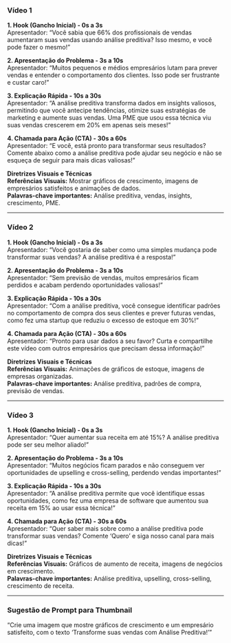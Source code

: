 ### Vídeo 1

**1. Hook (Gancho Inicial) - 0s a 3s**  
Apresentador: “Você sabia que 66% dos profissionais de vendas aumentaram suas vendas usando análise preditiva? Isso mesmo, e você pode fazer o mesmo!”

**2. Apresentação do Problema - 3s a 10s**  
Apresentador: “Muitos pequenos e médios empresários lutam para prever vendas e entender o comportamento dos clientes. Isso pode ser frustrante e custar caro!”

**3. Explicação Rápida - 10s a 30s**  
Apresentador: “A análise preditiva transforma dados em insights valiosos, permitindo que você antecipe tendências, otimize suas estratégias de marketing e aumente suas vendas. Uma PME que usou essa técnica viu suas vendas crescerem em 20% em apenas seis meses!”

**4. Chamada para Ação (CTA) - 30s a 60s**  
Apresentador: “E você, está pronto para transformar seus resultados? Comente abaixo como a análise preditiva pode ajudar seu negócio e não se esqueça de seguir para mais dicas valiosas!”  

**Diretrizes Visuais e Técnicas**  
**Referências Visuais:** Mostrar gráficos de crescimento, imagens de empresários satisfeitos e animações de dados.  
**Palavras-chave importantes:** Análise preditiva, vendas, insights, crescimento, PME.

---

### Vídeo 2

**1. Hook (Gancho Inicial) - 0s a 3s**  
Apresentador: “Você gostaria de saber como uma simples mudança pode transformar suas vendas? A análise preditiva é a resposta!”

**2. Apresentação do Problema - 3s a 10s**  
Apresentador: “Sem previsão de vendas, muitos empresários ficam perdidos e acabam perdendo oportunidades valiosas!”

**3. Explicação Rápida - 10s a 30s**  
Apresentador: “Com a análise preditiva, você consegue identificar padrões no comportamento de compra dos seus clientes e prever futuras vendas, como fez uma startup que reduziu o excesso de estoque em 30%!”

**4. Chamada para Ação (CTA) - 30s a 60s**  
Apresentador: “Pronto para usar dados a seu favor? Curta e compartilhe este vídeo com outros empresários que precisam dessa informação!”  

**Diretrizes Visuais e Técnicas**  
**Referências Visuais:** Animações de gráficos de estoque, imagens de empresas organizadas.  
**Palavras-chave importantes:** Análise preditiva, padrões de compra, previsão de vendas.

---

### Vídeo 3

**1. Hook (Gancho Inicial) - 0s a 3s**  
Apresentador: “Quer aumentar sua receita em até 15%? A análise preditiva pode ser seu melhor aliado!”

**2. Apresentação do Problema - 3s a 10s**  
Apresentador: “Muitos negócios ficam parados e não conseguem ver oportunidades de upselling e cross-selling, perdendo vendas importantes!”

**3. Explicação Rápida - 10s a 30s**  
Apresentador: “A análise preditiva permite que você identifique essas oportunidades, como fez uma empresa de software que aumentou sua receita em 15% ao usar essa técnica!”

**4. Chamada para Ação (CTA) - 30s a 60s**  
Apresentador: “Quer saber mais sobre como a análise preditiva pode transformar suas vendas? Comente ‘Quero’ e siga nosso canal para mais dicas!”  

**Diretrizes Visuais e Técnicas**  
**Referências Visuais:** Gráficos de aumento de receita, imagens de negócios em crescimento.  
**Palavras-chave importantes:** Análise preditiva, upselling, cross-selling, crescimento de receita.

---

### Sugestão de Prompt para Thumbnail  
“Crie uma imagem que mostre gráficos de crescimento e um empresário satisfeito, com o texto ‘Transforme suas vendas com Análise Preditiva!’”